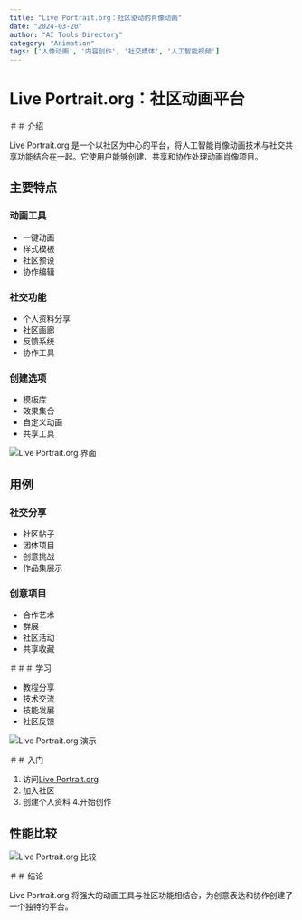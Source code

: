 ```yaml
---
title: "Live Portrait.org：社区驱动的肖像动画"
date: "2024-03-20"
author: "AI Tools Directory"
category: "Animation"
tags: ['人像动画', '内容创作', '社交媒体', '人工智能视频']
---
```

# Live Portrait.org：社区动画平台

＃＃ 介绍

Live Portrait.org 是一个以社区为中心的平台，将人工智能肖像动画技术与社交共享功能结合在一起。它使用户能够创建、共享和协作处理动画肖像项目。

## 主要特点

### 动画工具
- 一键动画
- 样式模板
- 社区预设
- 协作编辑

### 社交功能
- 个人资料分享
- 社区画廊
- 反馈系统
- 协作工具

### 创建选项
- 模板库
- 效果集合
- 自定义动画
- 共享工具

![Live Portrait.org 界面](/imgs/live-portrait-org/interface.jpg)

## 用例

### 社交分享
- 社区帖子
- 团体项目
- 创意挑战
- 作品集展示

### 创意项目
- 合作艺术
- 群展
- 社区活动
- 共享收藏

＃＃＃ 学习
- 教程分享
- 技术交流
- 技能发展
- 社区反馈

![Live Portrait.org 演示](/imgs/live-portrait-org/demo.jpg)

＃＃ 入门

1. 访问[Live Portrait.org](https://live-portrait.org)
2. 加入社区
3. 创建个人资料
4.开始创作

## 性能比较

![Live Portrait.org 比较](/imgs/live-portrait-org/comparison.jpg)

＃＃ 结论

Live Portrait.org 将强大的动画工具与社区功能相结合，为创意表达和协作创建了一个独特的平台。